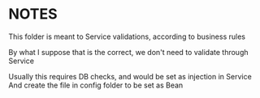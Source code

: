# NOTES

This folder is meant to Service validations, according to business rules

By what I suppose that is the correct, we don't need to validate through Service

Usually this requires DB checks, and would be set as injection in Service
And create the file in config folder to be set as Bean